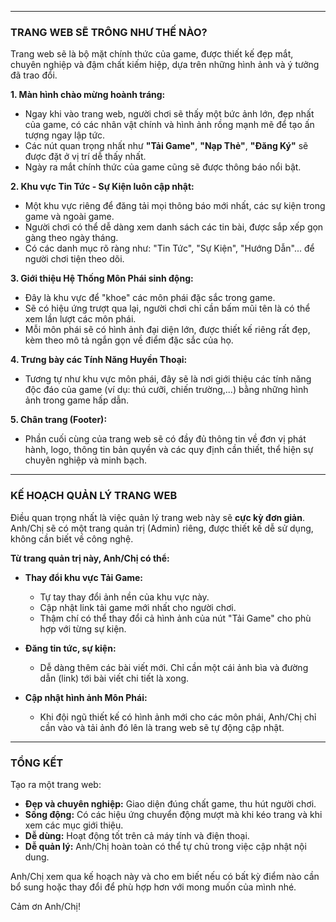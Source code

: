 

---

### **TRANG WEB SẼ TRÔNG NHƯ THẾ NÀO?**

Trang web sẽ là bộ mặt chính thức của game, được thiết kế đẹp mắt, chuyên nghiệp và đậm chất kiếm hiệp, dựa trên những hình ảnh và ý tưởng đã trao đổi.

**1. Màn hình chào mừng hoành tráng:**
*   Ngay khi vào trang web, người chơi sẽ thấy một bức ảnh lớn, đẹp nhất của game, có các nhân vật chính và hình ảnh rồng mạnh mẽ để tạo ấn tượng ngay lập tức.
*   Các nút quan trọng nhất như **"Tải Game"**, **"Nạp Thẻ"**, **"Đăng Ký"** sẽ được đặt ở vị trí dễ thấy nhất.
*   Ngày ra mắt chính thức của game cũng sẽ được thông báo nổi bật.

**2. Khu vực Tin Tức - Sự Kiện luôn cập nhật:**
*   Một khu vực riêng để đăng tải mọi thông báo mới nhất, các sự kiện trong game và ngoài game.
*   Người chơi có thể dễ dàng xem danh sách các tin bài, được sắp xếp gọn gàng theo ngày tháng.
*   Có các danh mục rõ ràng như: "Tin Tức", "Sự Kiện", "Hướng Dẫn"... để người chơi tiện theo dõi.

**3. Giới thiệu Hệ Thống Môn Phái sinh động:**
*   Đây là khu vực để "khoe" các môn phái đặc sắc trong game.
*   Sẽ có hiệu ứng trượt qua lại, người chơi chỉ cần bấm mũi tên là có thể xem lần lượt các môn phái.
*   Mỗi môn phái sẽ có hình ảnh đại diện lớn, được thiết kế riêng rất đẹp, kèm theo mô tả ngắn gọn về điểm đặc sắc của họ.

**4. Trưng bày các Tính Năng Huyền Thoại:**
*   Tương tự như khu vực môn phái, đây sẽ là nơi giới thiệu các tính năng độc đáo của game (ví dụ: thú cưỡi, chiến trường,...) bằng những hình ảnh trong game hấp dẫn.

**5. Chân trang (Footer):**
*   Phần cuối cùng của trang web sẽ có đầy đủ thông tin về đơn vị phát hành, logo, thông tin bản quyền và các quy định cần thiết, thể hiện sự chuyên nghiệp và minh bạch.

---

### **KẾ HOẠCH QUẢN LÝ TRANG WEB**

Điều quan trọng nhất là việc quản lý trang web này sẽ **cực kỳ đơn giản**. Anh/Chị sẽ có một trang quản trị (Admin) riêng, được thiết kế dễ sử dụng, không cần biết về công nghệ.

**Từ trang quản trị này, Anh/Chị có thể:**

*   **Thay đổi khu vực Tải Game:**
    +   Tự tay thay đổi ảnh nền của khu vực này.
    +   Cập nhật link tải game mới nhất cho người chơi.
    +   Thậm chí có thể thay đổi cả hình ảnh của nút "Tải Game" cho phù hợp với từng sự kiện.

*   **Đăng tin tức, sự kiện:**
    +   Dễ dàng thêm các bài viết mới. Chỉ cần một cái ảnh bìa và đường dẫn (link) tới bài viết chi tiết là xong.

*   **Cập nhật hình ảnh Môn Phái:**
    +   Khi đội ngũ thiết kế có hình ảnh mới cho các môn phái, Anh/Chị chỉ cần vào và tải ảnh đó lên là trang web sẽ tự động cập nhật.



---

### **TỔNG KẾT**

Tạo ra một trang web:
*   **Đẹp và chuyên nghiệp:** Giao diện đúng chất game, thu hút người chơi.
*   **Sống động:** Có các hiệu ứng chuyển động mượt mà khi kéo trang và khi xem các mục giới thiệu.
*   **Dễ dùng:** Hoạt động tốt trên cả máy tính và điện thoại.
*   **Dễ quản lý:** Anh/Chị hoàn toàn có thể tự chủ trong việc cập nhật nội dung.

Anh/Chị xem qua kế hoạch này và cho em biết nếu có bất kỳ điểm nào cần bổ sung hoặc thay đổi để phù hợp hơn với mong muốn của mình nhé.

Cảm ơn Anh/Chị!
